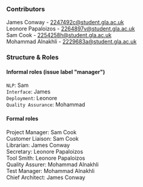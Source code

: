### Contributors

James Conway - 2247492c@student.gla.ac.uk      
Leonore Papaloizos - 2264897v@student.gla.ac.uk      
Sam Cook - 2254258h@student.gla.ac.uk     
Mohammad Alnakhli - 2229683a@student.gla.ac.uk      

### Structure & Roles

#### Informal roles (issue label "manager")
`NLP`: Sam     
`Interface`: James     
`Deployment`: Leonore    
`Quality Assurance`: Mohammad    

#### Formal roles
Project Manager: Sam Cook     
Customer Liaison: Sam Cook    
Librarian: James Conway    
Secretary: Leonore Papaloizos    
Tool Smith: Leonore Papaloizos   
Quality Assurer: Mohammad Alnakhli    
Test Manager: Mohammad Alnakhli    
Chief Architect: James Conway    
